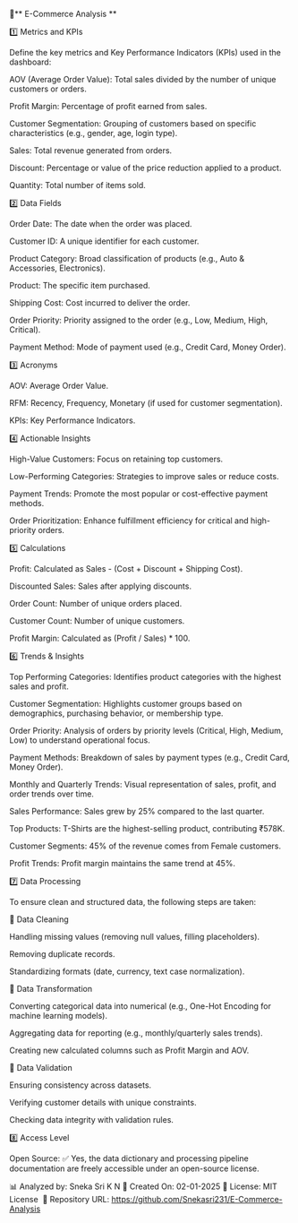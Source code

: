 📖** E-Commerce Analysis **

1️⃣ Metrics and KPIs

Define the key metrics and Key Performance Indicators (KPIs) used in the dashboard:

AOV (Average Order Value): Total sales divided by the number of unique customers or orders.

Profit Margin: Percentage of profit earned from sales.

Customer Segmentation: Grouping of customers based on specific characteristics (e.g., gender, age, login type).

Sales: Total revenue generated from orders.

Discount: Percentage or value of the price reduction applied to a product.

Quantity: Total number of items sold.

2️⃣ Data Fields

Order Date: The date when the order was placed.

Customer ID: A unique identifier for each customer.

Product Category: Broad classification of products (e.g., Auto & Accessories, Electronics).

Product: The specific item purchased.

Shipping Cost: Cost incurred to deliver the order.

Order Priority: Priority assigned to the order (e.g., Low, Medium, High, Critical).

Payment Method: Mode of payment used (e.g., Credit Card, Money Order).

3️⃣ Acronyms

AOV: Average Order Value.

RFM: Recency, Frequency, Monetary (if used for customer segmentation).

KPIs: Key Performance Indicators.

4️⃣ Actionable Insights

High-Value Customers: Focus on retaining top customers.

Low-Performing Categories: Strategies to improve sales or reduce costs.

Payment Trends: Promote the most popular or cost-effective payment methods.

Order Prioritization: Enhance fulfillment efficiency for critical and high-priority orders.

5️⃣ Calculations

Profit: Calculated as Sales - (Cost + Discount + Shipping Cost).

Discounted Sales: Sales after applying discounts.

Order Count: Number of unique orders placed.

Customer Count: Number of unique customers.

Profit Margin: Calculated as (Profit / Sales) * 100.

6️⃣ Trends & Insights

Top Performing Categories: Identifies product categories with the highest sales and profit.

Customer Segmentation: Highlights customer groups based on demographics, purchasing behavior, or membership type.

Order Priority: Analysis of orders by priority levels (Critical, High, Medium, Low) to understand operational focus.

Payment Methods: Breakdown of sales by payment types (e.g., Credit Card, Money Order).

Monthly and Quarterly Trends: Visual representation of sales, profit, and order trends over time.

Sales Performance: Sales grew by 25% compared to the last quarter.

Top Products: T-Shirts are the highest-selling product, contributing ₹578K.

Customer Segments: 45% of the revenue comes from Female customers.

Profit Trends: Profit margin maintains the same trend at 45%.

7️⃣ Data Processing

To ensure clean and structured data, the following steps are taken:

🔹 Data Cleaning

Handling missing values (removing null values, filling placeholders).

Removing duplicate records.

Standardizing formats (date, currency, text case normalization).

🔹 Data Transformation

Converting categorical data into numerical (e.g., One-Hot Encoding for machine learning models).

Aggregating data for reporting (e.g., monthly/quarterly sales trends).

Creating new calculated columns such as Profit Margin and AOV.

🔹 Data Validation

Ensuring consistency across datasets.

Verifying customer details with unique constraints.

Checking data integrity with validation rules.

8️⃣ Access Level

Open Source: ✅ Yes, the data dictionary and processing pipeline documentation are freely accessible under an open-source license.

📊 Analyzed by: Sneka Sri K N
📅 Created On: 02-01-2025
💾 License: MIT License 
🔗 Repository URL: https://github.com/Snekasri231/E-Commerce-Analysis
